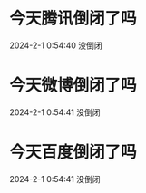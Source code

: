 # 今天腾讯倒闭了吗

2024-2-1 0:54:40 没倒闭

# 今天微博倒闭了吗

2024-2-1 0:54:41 没倒闭

# 今天百度倒闭了吗

2024-2-1 0:54:41 没倒闭


